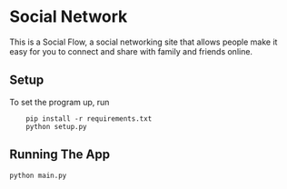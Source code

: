 # Social Network

This is a Social Flow, a social networking site that allows people make it easy for you to connect and share with family and friends online.

## Setup

To set the program up, run
```
    pip install -r requirements.txt
    python setup.py
```
## Running The App

```bash
python main.py
```

